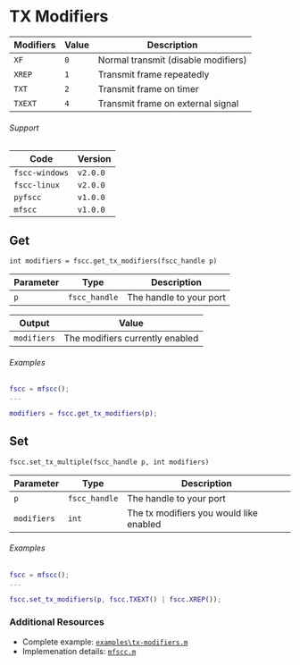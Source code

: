 # TX Modifiers

| Modifiers | Value | Description
| -------- | ------ | -----------
| `XF`     | `0`    | Normal transmit (disable modifiers)
| `XREP`   | `1`    | Transmit frame repeatedly
| `TXT`    | `2`    | Transmit frame on timer
| `TXEXT`  | `4`    | Transmit frame on external signal

###### Support
| Code           | Version
| -------------- | --------
| `fscc-windows` | `v2.0.0`
| `fscc-linux`   | `v2.0.0`
| `pyfscc`       | `v1.0.0`
| `mfscc`        | `v1.0.0`

## Get
```int modifiers = fscc.get_tx_modifiers(fscc_handle p)```

| Parameter      | Type             | Description
| -------------- | ---------------- | -------------------------------------------
| `p`            | `fscc_handle`    | The handle to your port

| Output         | Value
| -------------- | ----------------------------------
| `modifiers`    | The modifiers currently enabled

###### Examples
```MATLAB
fscc = mfscc();
...

modifiers = fscc.get_tx_modifiers(p);
```


## Set
```fscc.set_tx_multiple(fscc_handle p, int modifiers)```

| Parameter      | Type             | Description
| -------------- | ---------------- | -------------------------------------------
| `p`            | `fscc_handle`    | The handle to your port
| `modifiers`    | `int`            | The tx modifiers you would like enabled

###### Examples
```MATLAB
fscc = mfscc();
...

fscc.set_tx_modifiers(p, fscc.TXEXT() | fscc.XREP());
```


### Additional Resources
- Complete example: [`examples\tx-modifiers.m`](https://github.com/commtech/mfscc/blob/master/examples/tx-modifiers.m)
- Implemenation details: [`mfscc.m`](https://github.com/commtech/mfscc/blob/master/mfscc.m)
